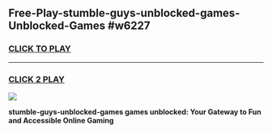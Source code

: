 
## Free-Play-stumble-guys-unblocked-games-Unblocked-Games #w6227
<h3>
<a href="https://news.freeplayer.one?title=stumble-guys-unblocked-games&ref=8M">CLICK TO PLAY</a></h3>
<hr>

<h3>
<a href="https://news.freeplayer.one?title=stumble-guys-unblocked-games&ref=8M">CLICK 2 PLAY</a>
  
</h3>

<a href="https://news.freeplayer.one?title=stumble-guys-unblocked-games&ref=8M"><img src="https://clearcache.store/games.png"></a>


**stumble-guys-unblocked-games games unblocked: Your Gateway to Fun and Accessible Online Gaming**
